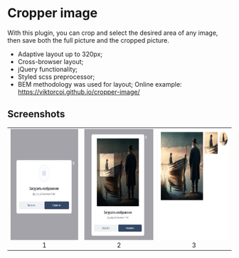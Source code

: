 # Cropper image
With this plugin, you can crop and select the desired area of any image, then save both the full picture and the cropped picture.
- Adaptive layout up to 320px;
- Cross-browser layout;
- jQuery functionality;
- Styled scss preprocessor;
- BEM methodology was used for layout;
Online example: https://viktorcoi.github.io/cropper-image/
## Screenshots
<table width="100" align="center">
    <td width="33%" align="center">
        <img src="./screenshot_0.png" width="250" height="250" alt="css3"/>
        <br>1
    </td>
    <td align="center">
        <img src="./screenshot_1.png" width="250" height="250" alt="sass">
        <br>2
    </td>
    <td align="center">
        <img src="./screenshot_2.png" width="250" height="250" alt="scss">
        <br>3
    </td>
</table>
